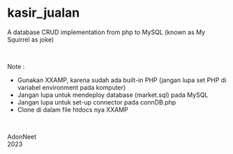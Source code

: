 # kasir_jualan  

A database CRUD implementation from php to MySQL (known as My Squirrel as joke) 

<br>

Note :  
+ Gunakan XXAMP, karena sudah ada built-in PHP (jangan lupa set PHP di variabel environment pada komputer) 
+ Jangan lupa untuk mendeploy database (market.sql) pada MySQL
+ Jangan lupa untuk set-up connector pada connDB.php 
+ Clone di dalam file htdocs nya XXAMP

<br>

AdonNeet  
2023